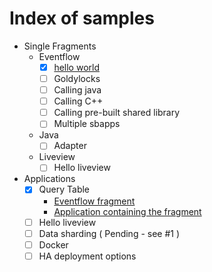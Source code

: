 # Index of samples

* Single Fragments
    * Eventflow
        * [X] [hello world](../fragments/eventflow/helloworld/src/site/markdown/index.md)
        * [ ] Goldylocks
        * [ ] Calling java
        * [ ] Calling C++
        * [ ] Calling pre-built shared library
        * [ ] Multiple sbapps
    * Java
        * [ ] Adapter
    * Liveview
        * [ ] Hello liveview
* Applications
    * [X] Query Table
        * [Eventflow fragment](../applications/querytable/querytable-eventflowfragment/src/site/markdown/index.md) 
        * [Application containing the fragment](../applications/querytable/querytable-application/src/site/markdown/index.md)
    * [ ] Hello liveview
    * [ ] Data sharding ( Pending - see #1 )
    * [ ] Docker
    * [ ] HA deployment options